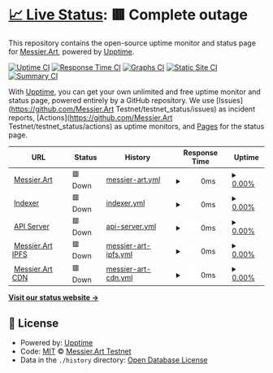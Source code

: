 # [📈 Live Status](https://https://mtestnet-status.messier.art/): <!--live status--> **🟥 Complete outage**

This repository contains the open-source uptime monitor and status page for [Messier.Art](https://https://mtestnet-status.messier.art/), powered by [Upptime](https://github.com/upptime/upptime).

[![Uptime CI](https://github.com/MessierNFT/testnet_status/workflows/Uptime%20CI/badge.svg)](https://github.com/MessierNFT/testnet_status/actions?query=workflow%3A%22Uptime+CI%22)
[![Response Time CI](https://github.com/MessierNFT/testnet_status/workflows/Response%20Time%20CI/badge.svg)](https://github.com/MessierNFT/testnet_status/actions?query=workflow%3A%22Response+Time+CI%22)
[![Graphs CI](https://github.com/MessierNFT/testnet_status/workflows/Graphs%20CI/badge.svg)](https://github.com/MessierNFT/testnet_status/actions?query=workflow%3A%22Graphs+CI%22)
[![Static Site CI](https://github.com/MessierNFT/testnet_status/workflows/Static%20Site%20CI/badge.svg)](https://github.com/MessierNFT/testnet_status/actions?query=workflow%3A%22Static+Site+CI%22)
[![Summary CI](https://github.com/MessierNFT/testnet_status/workflows/Summary%20CI/badge.svg)](https://github.com/MessierNFT/testnet_status/actions?query=workflow%3A%22Summary+CI%22)

With [Upptime](https://upptime.js.org), you can get your own unlimited and free uptime monitor and status page, powered entirely by a GitHub repository. We use [Issues](https://github.com/Messier.Art Testnet/testnet_status/issues) as incident reports, [Actions](https://github.com/Messier.Art Testnet/testnet_status/actions) as uptime monitors, and [Pages](https://https://mtestnet-status.messier.art/) for the status page.

<!--start: status pages-->
<!-- This summary is generated by Upptime (https://github.com/upptime/upptime) -->
<!-- Do not edit this manually, your changes will be overwritten -->
<!-- prettier-ignore -->
| URL | Status | History | Response Time | Uptime |
| --- | ------ | ------- | ------------- | ------ |
| <img alt="" src="https://mtestnet.messier.art/darkMobile.png" height="13"> [Messier.Art](https://mtestnet.messier.art/) | 🟥 Down | [messier-art.yml](https://github.com/MessierNFT/testnet_status/commits/HEAD/history/messier-art.yml) | <details><summary><img alt="Response time graph" src="./graphs/messier-art/response-time-week.png" height="20"> 0ms</summary><br><a href="https://messiernft.github.io/testnet_status/history/messier-art"><img alt="Response time 620" src="https://img.shields.io/endpoint?url=https%3A%2F%2Fraw.githubusercontent.com%2FMessierNFT%2Ftestnet_status%2FHEAD%2Fapi%2Fmessier-art%2Fresponse-time.json"></a><br><a href="https://messiernft.github.io/testnet_status/history/messier-art"><img alt="24-hour response time 0" src="https://img.shields.io/endpoint?url=https%3A%2F%2Fraw.githubusercontent.com%2FMessierNFT%2Ftestnet_status%2FHEAD%2Fapi%2Fmessier-art%2Fresponse-time-day.json"></a><br><a href="https://messiernft.github.io/testnet_status/history/messier-art"><img alt="7-day response time 0" src="https://img.shields.io/endpoint?url=https%3A%2F%2Fraw.githubusercontent.com%2FMessierNFT%2Ftestnet_status%2FHEAD%2Fapi%2Fmessier-art%2Fresponse-time-week.json"></a><br><a href="https://messiernft.github.io/testnet_status/history/messier-art"><img alt="30-day response time 0" src="https://img.shields.io/endpoint?url=https%3A%2F%2Fraw.githubusercontent.com%2FMessierNFT%2Ftestnet_status%2FHEAD%2Fapi%2Fmessier-art%2Fresponse-time-month.json"></a><br><a href="https://messiernft.github.io/testnet_status/history/messier-art"><img alt="1-year response time 0" src="https://img.shields.io/endpoint?url=https%3A%2F%2Fraw.githubusercontent.com%2FMessierNFT%2Ftestnet_status%2FHEAD%2Fapi%2Fmessier-art%2Fresponse-time-year.json"></a></details> | <details><summary><a href="https://messiernft.github.io/testnet_status/history/messier-art">0.00%</a></summary><a href="https://messiernft.github.io/testnet_status/history/messier-art"><img alt="All-time uptime 44.65%" src="https://img.shields.io/endpoint?url=https%3A%2F%2Fraw.githubusercontent.com%2FMessierNFT%2Ftestnet_status%2FHEAD%2Fapi%2Fmessier-art%2Fuptime.json"></a><br><a href="https://messiernft.github.io/testnet_status/history/messier-art"><img alt="24-hour uptime 0.00%" src="https://img.shields.io/endpoint?url=https%3A%2F%2Fraw.githubusercontent.com%2FMessierNFT%2Ftestnet_status%2FHEAD%2Fapi%2Fmessier-art%2Fuptime-day.json"></a><br><a href="https://messiernft.github.io/testnet_status/history/messier-art"><img alt="7-day uptime 0.00%" src="https://img.shields.io/endpoint?url=https%3A%2F%2Fraw.githubusercontent.com%2FMessierNFT%2Ftestnet_status%2FHEAD%2Fapi%2Fmessier-art%2Fuptime-week.json"></a><br><a href="https://messiernft.github.io/testnet_status/history/messier-art"><img alt="30-day uptime 0.00%" src="https://img.shields.io/endpoint?url=https%3A%2F%2Fraw.githubusercontent.com%2FMessierNFT%2Ftestnet_status%2FHEAD%2Fapi%2Fmessier-art%2Fuptime-month.json"></a><br><a href="https://messiernft.github.io/testnet_status/history/messier-art"><img alt="1-year uptime 0.00%" src="https://img.shields.io/endpoint?url=https%3A%2F%2Fraw.githubusercontent.com%2FMessierNFT%2Ftestnet_status%2FHEAD%2Fapi%2Fmessier-art%2Fuptime-year.json"></a></details>
| <img alt="" src="https://mtestnet.messier.art/darkMobile.png" height="13"> [Indexer](https://dev-server.messier.art/api/indexer_health) | 🟥 Down | [indexer.yml](https://github.com/MessierNFT/testnet_status/commits/HEAD/history/indexer.yml) | <details><summary><img alt="Response time graph" src="./graphs/indexer/response-time-week.png" height="20"> 0ms</summary><br><a href="https://messiernft.github.io/testnet_status/history/indexer"><img alt="Response time 691" src="https://img.shields.io/endpoint?url=https%3A%2F%2Fraw.githubusercontent.com%2FMessierNFT%2Ftestnet_status%2FHEAD%2Fapi%2Findexer%2Fresponse-time.json"></a><br><a href="https://messiernft.github.io/testnet_status/history/indexer"><img alt="24-hour response time 0" src="https://img.shields.io/endpoint?url=https%3A%2F%2Fraw.githubusercontent.com%2FMessierNFT%2Ftestnet_status%2FHEAD%2Fapi%2Findexer%2Fresponse-time-day.json"></a><br><a href="https://messiernft.github.io/testnet_status/history/indexer"><img alt="7-day response time 0" src="https://img.shields.io/endpoint?url=https%3A%2F%2Fraw.githubusercontent.com%2FMessierNFT%2Ftestnet_status%2FHEAD%2Fapi%2Findexer%2Fresponse-time-week.json"></a><br><a href="https://messiernft.github.io/testnet_status/history/indexer"><img alt="30-day response time 0" src="https://img.shields.io/endpoint?url=https%3A%2F%2Fraw.githubusercontent.com%2FMessierNFT%2Ftestnet_status%2FHEAD%2Fapi%2Findexer%2Fresponse-time-month.json"></a><br><a href="https://messiernft.github.io/testnet_status/history/indexer"><img alt="1-year response time 0" src="https://img.shields.io/endpoint?url=https%3A%2F%2Fraw.githubusercontent.com%2FMessierNFT%2Ftestnet_status%2FHEAD%2Fapi%2Findexer%2Fresponse-time-year.json"></a></details> | <details><summary><a href="https://messiernft.github.io/testnet_status/history/indexer">0.00%</a></summary><a href="https://messiernft.github.io/testnet_status/history/indexer"><img alt="All-time uptime 10.13%" src="https://img.shields.io/endpoint?url=https%3A%2F%2Fraw.githubusercontent.com%2FMessierNFT%2Ftestnet_status%2FHEAD%2Fapi%2Findexer%2Fuptime.json"></a><br><a href="https://messiernft.github.io/testnet_status/history/indexer"><img alt="24-hour uptime 0.00%" src="https://img.shields.io/endpoint?url=https%3A%2F%2Fraw.githubusercontent.com%2FMessierNFT%2Ftestnet_status%2FHEAD%2Fapi%2Findexer%2Fuptime-day.json"></a><br><a href="https://messiernft.github.io/testnet_status/history/indexer"><img alt="7-day uptime 0.00%" src="https://img.shields.io/endpoint?url=https%3A%2F%2Fraw.githubusercontent.com%2FMessierNFT%2Ftestnet_status%2FHEAD%2Fapi%2Findexer%2Fuptime-week.json"></a><br><a href="https://messiernft.github.io/testnet_status/history/indexer"><img alt="30-day uptime 0.00%" src="https://img.shields.io/endpoint?url=https%3A%2F%2Fraw.githubusercontent.com%2FMessierNFT%2Ftestnet_status%2FHEAD%2Fapi%2Findexer%2Fuptime-month.json"></a><br><a href="https://messiernft.github.io/testnet_status/history/indexer"><img alt="1-year uptime 0.00%" src="https://img.shields.io/endpoint?url=https%3A%2F%2Fraw.githubusercontent.com%2FMessierNFT%2Ftestnet_status%2FHEAD%2Fapi%2Findexer%2Fuptime-year.json"></a></details>
| <img alt="" src="https://mtestnet.messier.art/darkMobile.png" height="13"> [API Server](https://dev-server.messier.art/health) | 🟥 Down | [api-server.yml](https://github.com/MessierNFT/testnet_status/commits/HEAD/history/api-server.yml) | <details><summary><img alt="Response time graph" src="./graphs/api-server/response-time-week.png" height="20"> 0ms</summary><br><a href="https://messiernft.github.io/testnet_status/history/api-server"><img alt="Response time 122" src="https://img.shields.io/endpoint?url=https%3A%2F%2Fraw.githubusercontent.com%2FMessierNFT%2Ftestnet_status%2FHEAD%2Fapi%2Fapi-server%2Fresponse-time.json"></a><br><a href="https://messiernft.github.io/testnet_status/history/api-server"><img alt="24-hour response time 0" src="https://img.shields.io/endpoint?url=https%3A%2F%2Fraw.githubusercontent.com%2FMessierNFT%2Ftestnet_status%2FHEAD%2Fapi%2Fapi-server%2Fresponse-time-day.json"></a><br><a href="https://messiernft.github.io/testnet_status/history/api-server"><img alt="7-day response time 0" src="https://img.shields.io/endpoint?url=https%3A%2F%2Fraw.githubusercontent.com%2FMessierNFT%2Ftestnet_status%2FHEAD%2Fapi%2Fapi-server%2Fresponse-time-week.json"></a><br><a href="https://messiernft.github.io/testnet_status/history/api-server"><img alt="30-day response time 0" src="https://img.shields.io/endpoint?url=https%3A%2F%2Fraw.githubusercontent.com%2FMessierNFT%2Ftestnet_status%2FHEAD%2Fapi%2Fapi-server%2Fresponse-time-month.json"></a><br><a href="https://messiernft.github.io/testnet_status/history/api-server"><img alt="1-year response time 0" src="https://img.shields.io/endpoint?url=https%3A%2F%2Fraw.githubusercontent.com%2FMessierNFT%2Ftestnet_status%2FHEAD%2Fapi%2Fapi-server%2Fresponse-time-year.json"></a></details> | <details><summary><a href="https://messiernft.github.io/testnet_status/history/api-server">0.00%</a></summary><a href="https://messiernft.github.io/testnet_status/history/api-server"><img alt="All-time uptime 32.21%" src="https://img.shields.io/endpoint?url=https%3A%2F%2Fraw.githubusercontent.com%2FMessierNFT%2Ftestnet_status%2FHEAD%2Fapi%2Fapi-server%2Fuptime.json"></a><br><a href="https://messiernft.github.io/testnet_status/history/api-server"><img alt="24-hour uptime 0.00%" src="https://img.shields.io/endpoint?url=https%3A%2F%2Fraw.githubusercontent.com%2FMessierNFT%2Ftestnet_status%2FHEAD%2Fapi%2Fapi-server%2Fuptime-day.json"></a><br><a href="https://messiernft.github.io/testnet_status/history/api-server"><img alt="7-day uptime 0.00%" src="https://img.shields.io/endpoint?url=https%3A%2F%2Fraw.githubusercontent.com%2FMessierNFT%2Ftestnet_status%2FHEAD%2Fapi%2Fapi-server%2Fuptime-week.json"></a><br><a href="https://messiernft.github.io/testnet_status/history/api-server"><img alt="30-day uptime 0.00%" src="https://img.shields.io/endpoint?url=https%3A%2F%2Fraw.githubusercontent.com%2FMessierNFT%2Ftestnet_status%2FHEAD%2Fapi%2Fapi-server%2Fuptime-month.json"></a><br><a href="https://messiernft.github.io/testnet_status/history/api-server"><img alt="1-year uptime 0.00%" src="https://img.shields.io/endpoint?url=https%3A%2F%2Fraw.githubusercontent.com%2FMessierNFT%2Ftestnet_status%2FHEAD%2Fapi%2Fapi-server%2Fuptime-year.json"></a></details>
| <img alt="" src="https://mtestnet.messier.art/darkMobile.png" height="13"> [Messier.Art IPFS](https://ipfs.messier.art/ipfs/Qmf46hrJfcA8TvEMh6VNHM2G4JxsykxfYwcfhRr5ZFT12E) | 🟥 Down | [messier-art-ipfs.yml](https://github.com/MessierNFT/testnet_status/commits/HEAD/history/messier-art-ipfs.yml) | <details><summary><img alt="Response time graph" src="./graphs/messier-art-ipfs/response-time-week.png" height="20"> 0ms</summary><br><a href="https://messiernft.github.io/testnet_status/history/messier-art-ipfs"><img alt="Response time 1200" src="https://img.shields.io/endpoint?url=https%3A%2F%2Fraw.githubusercontent.com%2FMessierNFT%2Ftestnet_status%2FHEAD%2Fapi%2Fmessier-art-ipfs%2Fresponse-time.json"></a><br><a href="https://messiernft.github.io/testnet_status/history/messier-art-ipfs"><img alt="24-hour response time 0" src="https://img.shields.io/endpoint?url=https%3A%2F%2Fraw.githubusercontent.com%2FMessierNFT%2Ftestnet_status%2FHEAD%2Fapi%2Fmessier-art-ipfs%2Fresponse-time-day.json"></a><br><a href="https://messiernft.github.io/testnet_status/history/messier-art-ipfs"><img alt="7-day response time 0" src="https://img.shields.io/endpoint?url=https%3A%2F%2Fraw.githubusercontent.com%2FMessierNFT%2Ftestnet_status%2FHEAD%2Fapi%2Fmessier-art-ipfs%2Fresponse-time-week.json"></a><br><a href="https://messiernft.github.io/testnet_status/history/messier-art-ipfs"><img alt="30-day response time 0" src="https://img.shields.io/endpoint?url=https%3A%2F%2Fraw.githubusercontent.com%2FMessierNFT%2Ftestnet_status%2FHEAD%2Fapi%2Fmessier-art-ipfs%2Fresponse-time-month.json"></a><br><a href="https://messiernft.github.io/testnet_status/history/messier-art-ipfs"><img alt="1-year response time 0" src="https://img.shields.io/endpoint?url=https%3A%2F%2Fraw.githubusercontent.com%2FMessierNFT%2Ftestnet_status%2FHEAD%2Fapi%2Fmessier-art-ipfs%2Fresponse-time-year.json"></a></details> | <details><summary><a href="https://messiernft.github.io/testnet_status/history/messier-art-ipfs">0.00%</a></summary><a href="https://messiernft.github.io/testnet_status/history/messier-art-ipfs"><img alt="All-time uptime 44.66%" src="https://img.shields.io/endpoint?url=https%3A%2F%2Fraw.githubusercontent.com%2FMessierNFT%2Ftestnet_status%2FHEAD%2Fapi%2Fmessier-art-ipfs%2Fuptime.json"></a><br><a href="https://messiernft.github.io/testnet_status/history/messier-art-ipfs"><img alt="24-hour uptime 0.00%" src="https://img.shields.io/endpoint?url=https%3A%2F%2Fraw.githubusercontent.com%2FMessierNFT%2Ftestnet_status%2FHEAD%2Fapi%2Fmessier-art-ipfs%2Fuptime-day.json"></a><br><a href="https://messiernft.github.io/testnet_status/history/messier-art-ipfs"><img alt="7-day uptime 0.00%" src="https://img.shields.io/endpoint?url=https%3A%2F%2Fraw.githubusercontent.com%2FMessierNFT%2Ftestnet_status%2FHEAD%2Fapi%2Fmessier-art-ipfs%2Fuptime-week.json"></a><br><a href="https://messiernft.github.io/testnet_status/history/messier-art-ipfs"><img alt="30-day uptime 0.00%" src="https://img.shields.io/endpoint?url=https%3A%2F%2Fraw.githubusercontent.com%2FMessierNFT%2Ftestnet_status%2FHEAD%2Fapi%2Fmessier-art-ipfs%2Fuptime-month.json"></a><br><a href="https://messiernft.github.io/testnet_status/history/messier-art-ipfs"><img alt="1-year uptime 0.00%" src="https://img.shields.io/endpoint?url=https%3A%2F%2Fraw.githubusercontent.com%2FMessierNFT%2Ftestnet_status%2FHEAD%2Fapi%2Fmessier-art-ipfs%2Fuptime-year.json"></a></details>
| <img alt="" src="https://mtestnet.messier.art/darkMobile.png" height="13"> [Messier.Art CDN](https://assets.messier.art/) | 🟥 Down | [messier-art-cdn.yml](https://github.com/MessierNFT/testnet_status/commits/HEAD/history/messier-art-cdn.yml) | <details><summary><img alt="Response time graph" src="./graphs/messier-art-cdn/response-time-week.png" height="20"> 0ms</summary><br><a href="https://messiernft.github.io/testnet_status/history/messier-art-cdn"><img alt="Response time 651" src="https://img.shields.io/endpoint?url=https%3A%2F%2Fraw.githubusercontent.com%2FMessierNFT%2Ftestnet_status%2FHEAD%2Fapi%2Fmessier-art-cdn%2Fresponse-time.json"></a><br><a href="https://messiernft.github.io/testnet_status/history/messier-art-cdn"><img alt="24-hour response time 0" src="https://img.shields.io/endpoint?url=https%3A%2F%2Fraw.githubusercontent.com%2FMessierNFT%2Ftestnet_status%2FHEAD%2Fapi%2Fmessier-art-cdn%2Fresponse-time-day.json"></a><br><a href="https://messiernft.github.io/testnet_status/history/messier-art-cdn"><img alt="7-day response time 0" src="https://img.shields.io/endpoint?url=https%3A%2F%2Fraw.githubusercontent.com%2FMessierNFT%2Ftestnet_status%2FHEAD%2Fapi%2Fmessier-art-cdn%2Fresponse-time-week.json"></a><br><a href="https://messiernft.github.io/testnet_status/history/messier-art-cdn"><img alt="30-day response time 0" src="https://img.shields.io/endpoint?url=https%3A%2F%2Fraw.githubusercontent.com%2FMessierNFT%2Ftestnet_status%2FHEAD%2Fapi%2Fmessier-art-cdn%2Fresponse-time-month.json"></a><br><a href="https://messiernft.github.io/testnet_status/history/messier-art-cdn"><img alt="1-year response time 0" src="https://img.shields.io/endpoint?url=https%3A%2F%2Fraw.githubusercontent.com%2FMessierNFT%2Ftestnet_status%2FHEAD%2Fapi%2Fmessier-art-cdn%2Fresponse-time-year.json"></a></details> | <details><summary><a href="https://messiernft.github.io/testnet_status/history/messier-art-cdn">0.00%</a></summary><a href="https://messiernft.github.io/testnet_status/history/messier-art-cdn"><img alt="All-time uptime 0.00%" src="https://img.shields.io/endpoint?url=https%3A%2F%2Fraw.githubusercontent.com%2FMessierNFT%2Ftestnet_status%2FHEAD%2Fapi%2Fmessier-art-cdn%2Fuptime.json"></a><br><a href="https://messiernft.github.io/testnet_status/history/messier-art-cdn"><img alt="24-hour uptime 0.00%" src="https://img.shields.io/endpoint?url=https%3A%2F%2Fraw.githubusercontent.com%2FMessierNFT%2Ftestnet_status%2FHEAD%2Fapi%2Fmessier-art-cdn%2Fuptime-day.json"></a><br><a href="https://messiernft.github.io/testnet_status/history/messier-art-cdn"><img alt="7-day uptime 0.00%" src="https://img.shields.io/endpoint?url=https%3A%2F%2Fraw.githubusercontent.com%2FMessierNFT%2Ftestnet_status%2FHEAD%2Fapi%2Fmessier-art-cdn%2Fuptime-week.json"></a><br><a href="https://messiernft.github.io/testnet_status/history/messier-art-cdn"><img alt="30-day uptime 0.00%" src="https://img.shields.io/endpoint?url=https%3A%2F%2Fraw.githubusercontent.com%2FMessierNFT%2Ftestnet_status%2FHEAD%2Fapi%2Fmessier-art-cdn%2Fuptime-month.json"></a><br><a href="https://messiernft.github.io/testnet_status/history/messier-art-cdn"><img alt="1-year uptime 0.00%" src="https://img.shields.io/endpoint?url=https%3A%2F%2Fraw.githubusercontent.com%2FMessierNFT%2Ftestnet_status%2FHEAD%2Fapi%2Fmessier-art-cdn%2Fuptime-year.json"></a></details>

<!--end: status pages-->

[**Visit our status website →**](https://https://mtestnet-status.messier.art/)

## 📄 License

- Powered by: [Upptime](https://github.com/upptime/upptime)
- Code: [MIT](./LICENSE) © [Messier.Art Testnet](https://https://mtestnet-status.messier.art/)
- Data in the `./history` directory: [Open Database License](https://opendatacommons.org/licenses/odbl/1-0/)

